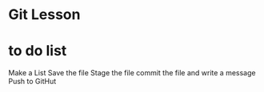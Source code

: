 # Git Lesson

# to do list

Make a List
Save the file
Stage the file
commit the file and write a message
Push to GitHut
